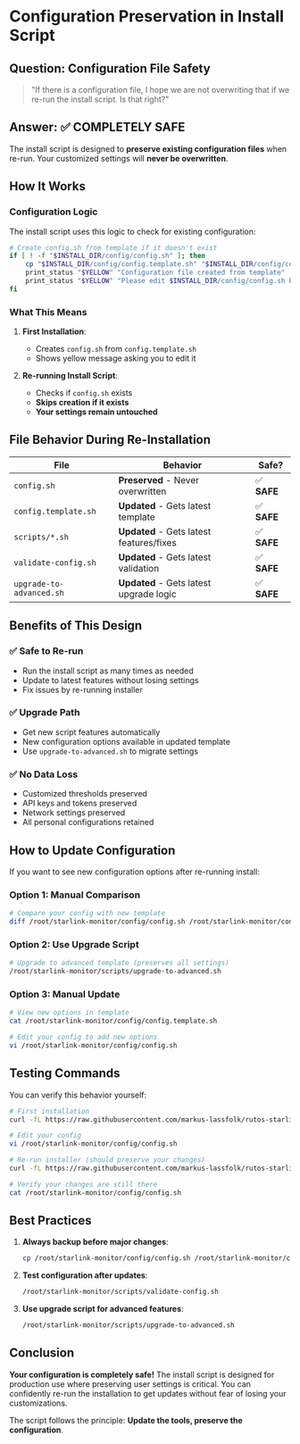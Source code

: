 # Configuration Preservation in Install Script

## Question: Configuration File Safety

> "If there is a configuration file, I hope we are not overwriting that if we re-run the install script. Is that right?"

## Answer: ✅ **COMPLETELY SAFE**

The install script is designed to **preserve existing configuration files** when re-run. Your customized settings will **never be overwritten**.

## How It Works

### Configuration Logic
The install script uses this logic to check for existing configuration:

```bash
# Create config.sh from template if it doesn't exist
if [ ! -f "$INSTALL_DIR/config/config.sh" ]; then
    cp "$INSTALL_DIR/config/config.template.sh" "$INSTALL_DIR/config/config.sh"
    print_status "$YELLOW" "Configuration file created from template"
    print_status "$YELLOW" "Please edit $INSTALL_DIR/config/config.sh before using"
fi
```

### What This Means

1. **First Installation**: 
   - Creates `config.sh` from `config.template.sh`
   - Shows yellow message asking you to edit it

2. **Re-running Install Script**:
   - Checks if `config.sh` exists
   - **Skips creation if it exists**
   - **Your settings remain untouched**

## File Behavior During Re-Installation

| File | Behavior | Safe? |
|------|----------|-------|
| `config.sh` | **Preserved** - Never overwritten | ✅ **SAFE** |
| `config.template.sh` | **Updated** - Gets latest template | ✅ **SAFE** |
| `scripts/*.sh` | **Updated** - Gets latest features/fixes | ✅ **SAFE** |
| `validate-config.sh` | **Updated** - Gets latest validation | ✅ **SAFE** |
| `upgrade-to-advanced.sh` | **Updated** - Gets latest upgrade logic | ✅ **SAFE** |

## Benefits of This Design

### ✅ **Safe to Re-run**
- Run the install script as many times as needed
- Update to latest features without losing settings
- Fix issues by re-running installer

### ✅ **Upgrade Path**
- Get new script features automatically
- New configuration options available in updated template
- Use `upgrade-to-advanced.sh` to migrate settings

### ✅ **No Data Loss**
- Customized thresholds preserved
- API keys and tokens preserved
- Network settings preserved
- All personal configurations retained

## How to Update Configuration

If you want to see new configuration options after re-running install:

### Option 1: Manual Comparison
```bash
# Compare your config with new template
diff /root/starlink-monitor/config/config.sh /root/starlink-monitor/config/config.template.sh
```

### Option 2: Use Upgrade Script
```bash
# Upgrade to advanced template (preserves all settings)
/root/starlink-monitor/scripts/upgrade-to-advanced.sh
```

### Option 3: Manual Update
```bash
# View new options in template
cat /root/starlink-monitor/config/config.template.sh

# Edit your config to add new options
vi /root/starlink-monitor/config/config.sh
```

## Testing Commands

You can verify this behavior yourself:

```bash
# First installation
curl -fL https://raw.githubusercontent.com/markus-lassfolk/rutos-starlink-failover/main/scripts/install.sh | sh

# Edit your config
vi /root/starlink-monitor/config/config.sh

# Re-run installer (should preserve your changes)
curl -fL https://raw.githubusercontent.com/markus-lassfolk/rutos-starlink-failover/main/scripts/install.sh | sh

# Verify your changes are still there
cat /root/starlink-monitor/config/config.sh
```

## Best Practices

1. **Always backup before major changes**:
   ```bash
   cp /root/starlink-monitor/config/config.sh /root/starlink-monitor/config/config.sh.backup
   ```

2. **Test configuration after updates**:
   ```bash
   /root/starlink-monitor/scripts/validate-config.sh
   ```

3. **Use upgrade script for advanced features**:
   ```bash
   /root/starlink-monitor/scripts/upgrade-to-advanced.sh
   ```

## Conclusion

**Your configuration is completely safe!** The install script is designed for production use where preserving user settings is critical. You can confidently re-run the installation to get updates without fear of losing your customizations.

The script follows the principle: **Update the tools, preserve the configuration**.
